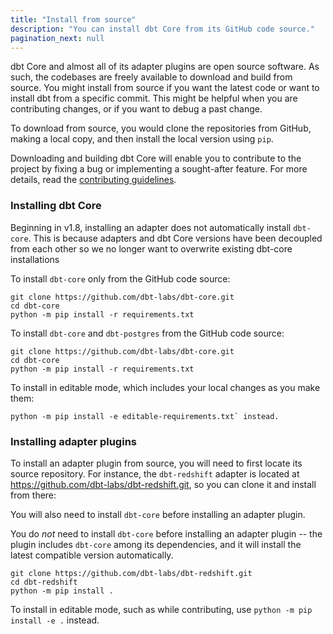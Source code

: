 ```yaml
---
title: "Install from source"
description: "You can install dbt Core from its GitHub code source."
pagination_next: null
---
```


dbt Core and almost all of its adapter plugins are open source software. As such, the codebases are freely available to download and build from source. You might install from source if you want the latest code or want to install dbt from a specific commit. This might be helpful when you are contributing changes, or if you want to debug a past change.

To download from source, you would clone the repositories from GitHub, making a local copy, and then install the local version using `pip`.

Downloading and building dbt Core will enable you to contribute to the project by fixing a bug or implementing a sought-after feature. For more details, read the [contributing guidelines](https://github.com/dbt-labs/dbt-core/blob/HEAD/CONTRIBUTING.md).

### Installing dbt Core

Beginning in v1.8, installing an adapter does not automatically install `dbt-core`. This is because adapters and dbt Core versions have been decoupled from each other so we no longer want to overwrite existing dbt-core installations

<VersionBlock firstVersion="1.8">

To install `dbt-core` only from the GitHub code source:

```shell
git clone https://github.com/dbt-labs/dbt-core.git
cd dbt-core
python -m pip install -r requirements.txt
```

</VersionBlock>

<VersionBlock lastVersion="1.7">

To install `dbt-core` and `dbt-postgres` from the GitHub code source:

```shell
git clone https://github.com/dbt-labs/dbt-core.git
cd dbt-core
python -m pip install -r requirements.txt
```
</VersionBlock>

To install in editable mode, which includes your local changes as you make them:

```shell
python -m pip install -e editable-requirements.txt` instead.
```

### Installing adapter plugins

To install an adapter plugin from source, you will need to first locate its source repository. For instance, the `dbt-redshift` adapter is located at https://github.com/dbt-labs/dbt-redshift.git, so you can clone it and install from there:

<VersionBlock firstVersion="1.8">

You will also need to install `dbt-core` before installing an adapter plugin.

</VersionBlock>

<VersionBlock lastVersion="1.7">

You do _not_ need to install `dbt-core` before installing an adapter plugin -- the plugin includes `dbt-core` among its dependencies, and it will install the latest compatible version automatically.
</VersionBlock>

```shell
git clone https://github.com/dbt-labs/dbt-redshift.git
cd dbt-redshift
python -m pip install .
```

To install in editable mode, such as while contributing, use `python -m pip install -e .` instead.

<FAQ path="Core/install-pip-os-prereqs" />
<FAQ path="Core/install-python-compatibility" />
<FAQ path="Core/install-pip-best-practices" />

